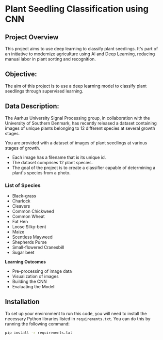 # Plant Seedling Classification using CNN

## Project Overview
This project aims to use deep learning to classify plant seedlings. It's part of an initiative to modernize agriculture using AI and Deep Learning, reducing manual labor in plant sorting and recognition.


## Objective:
The aim of this project is to use a deep learning model to classify plant seedlings through supervised learning.

## Data Description:
The Aarhus University Signal Processing group, in collaboration with the University of Southern Denmark, has recently released a dataset containing images of unique plants belonging to 12 different species at several growth stages.

You are provided with a dataset of images of plant seedlings at various stages of growth.

- Each image has a filename that is its unique id.
- The dataset comprises 12 plant species.
- The goal of the project is to create a classifier capable of determining a plant's species from a photo.

### List of Species

- Black-grass
- Charlock
- Cleavers
- Common Chickweed
- Common Wheat
- Fat Hen
- Loose Silky-bent
- Maize
- Scentless Mayweed
- Shepherds Purse
- Small-flowered Cranesbill
- Sugar beet

****Learning Outcomes****
 
- Pre-processing of image data
- Visualization of images
- Building the CNN
- Evaluating the Model

## Installation
To set up your environment to run this code, you will need to install the necessary Python libraries listed in `requirements.txt`. You can do this by running the following command:

```bash
pip install -r requirements.txt
